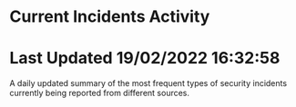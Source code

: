 # Current Incidents Activity 
# Last Updated 19/02/2022 16:32:58 

 A daily updated summary of the most frequent types of security incidents currently being reported from different sources.


